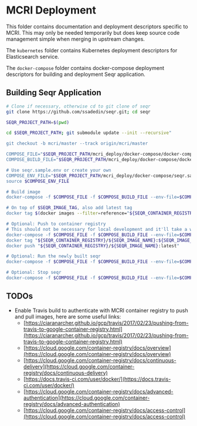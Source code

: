 # MCRI Deployment

This folder contains documentation and deployment descriptors specific to MCRI.
This may only be needed temporarily but does keep source code management simple
when merging in upstream changes.

The `kubernetes` folder contains Kubernetes deployment descriptors for Elasticsearch
service.

The `docker-compose` folder contains docker-compose deployment descriptors for building
and deployment Seqr application.

## Building Seqr Application

```bash
# Clone if necessary, otherwise cd to git clone of seqr
git clone https://github.com/ssadedin/seqr.git; cd seqr

SEQR_PROJECT_PATH=$(pwd)

cd $SEQR_PROJECT_PATH; git submodule update --init --recursive"

git checkout -b mcri/master --track origin/mcri/master

COMPOSE_FILE="$SEQR_PROJECT_PATH/mcri_deploy/docker-compose/docker-compose.yml"
COMPOSE_BUILD_FILE="$SEQR_PROJECT_PATH/mcri_deploy/docker-compose/docker-compose.build.yml"

# Use seqr.sample.env or create your own
COMPOSE_ENV_FILE="$SEQR_PROJECT_PATH/mcri_deploy/docker-compose/seqr.sample.env"
source $COMPOSE_ENV_FILE

# Build image
docker-compose -f $COMPOSE_FILE -f $COMPOSE_BUILD_FILE --env-file=$COMPOSE_ENV_FILE build

# On top of $SEQR_IMAGE_TAG, also add latest tag
docker tag $(docker images --filter=reference="${SEQR_CONTAINER_REGISTRY}/${SEQR_IMAGE_NAME}:${SEQR_IMAGE_TAG}" --quiet) "${SEQR_CONTAINER_REGISTRY}/${SEQR_IMAGE_NAME}:latest"

# Optional: Push to container registry
# This should not be necessary for local development and it'll take a while to upload.
docker-compose -f $COMPOSE_FILE -f $COMPOSE_BUILD_FILE --env-file=$COMPOSE_ENV_FILE push
docker tag "${SEQR_CONTAINER_REGISTRY}/${SEQR_IMAGE_NAME}:${SEQR_IMAGE_TAG}" "${SEQR_CONTAINER_REGISTRY}/${SEQR_IMAGE_NAME}:latest"
docker push "${SEQR_CONTAINER_REGISTRY}/${SEQR_IMAGE_NAME}:latest"

# Optional: Run the newly built seqr
docker-compose -f $COMPOSE_FILE -f $COMPOSE_BUILD_FILE --env-file=$COMPOSE_ENV_FILE up -d postgres

# Optional: Stop seqr
docker-compose -f $COMPOSE_FILE -f $COMPOSE_BUILD_FILE --env-file=$COMPOSE_ENV_FILE stop
```

## TODOs

* Enable Travis build to authenticate with MCRI container registry to push and pull images, here are some useful links:
  * [https://ciaranarcher.github.io/gcp/travis/2017/02/23/pushing-from-travis-to-google-container-registry.html](https://ciaranarcher.github.io/gcp/travis/2017/02/23/pushing-from-travis-to-google-container-registry.html)
  * [https://cloud.google.com/container-registry/docs/overview](https://cloud.google.com/container-registry/docs/overview)
  * [https://cloud.google.com/container-registry/docs/continuous-delivery](https://cloud.google.com/container-registry/docs/continuous-delivery)
  * [https://docs.travis-ci.com/user/docker/](https://docs.travis-ci.com/user/docker/)
  * [https://cloud.google.com/container-registry/docs/advanced-authentication](https://cloud.google.com/container-registry/docs/advanced-authentication)
  * [https://cloud.google.com/container-registry/docs/access-control](https://cloud.google.com/container-registry/docs/access-control)
